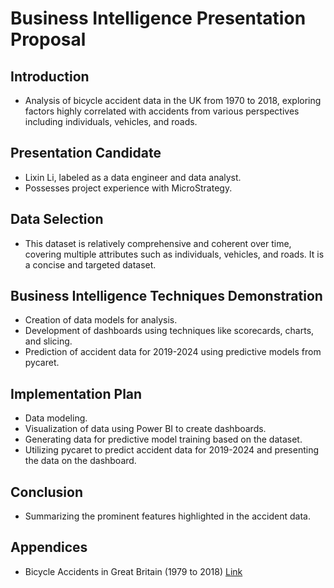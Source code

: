 # Business Intelligence Presentation Proposal

## Introduction
- Analysis of bicycle accident data in the UK from 1970 to 2018, exploring factors highly correlated with accidents from various perspectives including individuals, vehicles, and roads.

## Presentation Candidate
- Lixin Li, labeled as a data engineer and data analyst.
- Possesses project experience with MicroStrategy.

## Data Selection
- This dataset is relatively comprehensive and coherent over time, covering multiple attributes such as individuals, vehicles, and roads. It is a concise and targeted dataset.

## Business Intelligence Techniques Demonstration
- Creation of data models for analysis.
- Development of dashboards using techniques like scorecards, charts, and slicing.
- Prediction of accident data for 2019-2024 using predictive models from pycaret.

## Implementation Plan
- Data modeling.
- Visualization of data using Power BI to create dashboards.
- Generating data for predictive model training based on the dataset.
- Utilizing pycaret to predict accident data for 2019-2024 and presenting the data on the dashboard.

## Conclusion
- Summarizing the prominent features highlighted in the accident data.

## Appendices
- Bicycle Accidents in Great Britain (1979 to 2018)
  [Link](https://www.kaggle.com/datasets/johnharshith/bicycle-accidents-in-great-britain-1979-to-2018)